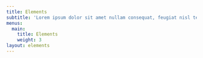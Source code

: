 ```yaml
---
title: Elements
subtitle: 'Lorem ipsum dolor sit amet nullam consequat, feugiat nisl tempus'
menus:
  main:
    title: Elements
    weight: 3
layout: elements
---
```

